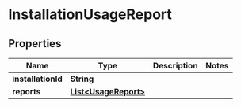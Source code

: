 

# InstallationUsageReport


## Properties

| Name | Type | Description | Notes |
|------------ | ------------- | ------------- | -------------|
|**installationId** | **String** |  |  |
|**reports** | [**List&lt;UsageReport&gt;**](UsageReport.md) |  |  |



